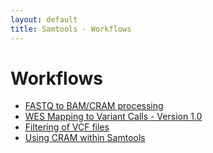 ```yaml
---
layout: default
title: Samtools - Workflows
---
```


# Workflows

* [FASTQ to BAM/CRAM processing](../workflow-fastq)
* [WES Mapping to Variant Calls - Version 1.0](../workflow-wgs-call)
* [Filtering of VCF files](../workflow-filter)
* [Using CRAM within Samtools](../workflow-cram)

